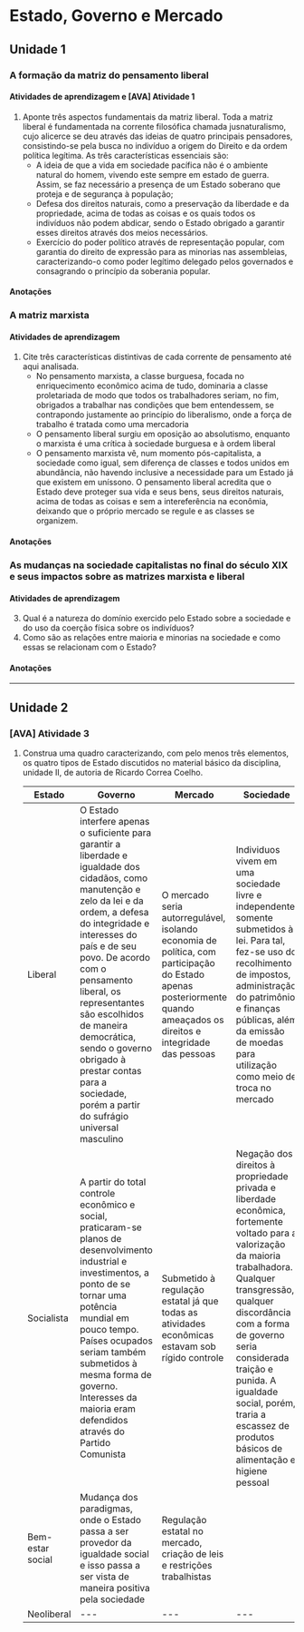 # Estado, Governo e Mercado
## Unidade 1
### A formação da matriz do pensamento liberal
#### Atividades de aprendizagem e [AVA] Atividade 1
1. Aponte três aspectos fundamentais da matriz liberal.
    Toda a matriz liberal é fundamentada na corrente filosófica chamada jusnaturalismo, cujo alicerce se deu através das ideias de quatro principais pensadores, consistindo-se pela busca no indivíduo a origem do Direito e da ordem política legítima. As três características essenciais são:
    - A ideia de que a vida em sociedade pacífica não é o ambiente natural do homem, vivendo este sempre em estado de guerra. Assim, se faz necessário a presença de um Estado soberano que proteja e de segurança à população;
    - Defesa dos direitos naturais, como a preservação da liberdade e da propriedade, acima de todas as coisas e os quais todos os indivíduos não podem abdicar, sendo o Estado obrigado a garantir esses direitos através dos meios necessários.
    - Exercício do poder político através de representação popular, com garantia do direito de expressão para as minorias nas assembleias, caracterizando-o como poder legítimo delegado pelos governados e consagrando o princípio da soberania popular.

#### Anotações

### A matriz marxista
#### Atividades de aprendizagem
1. Cite três características distintivas de cada corrente de pensamento até aqui analisada.
    - No pensamento marxista, a classe burguesa, focada no enriquecimento econômico acima de tudo, dominaria a classe proletariada de modo que todos os trabalhadores seriam, no fim, obrigados a trabalhar nas condições que bem entendessem, se contrapondo justamente ao princípio do liberalismo, onde a força de trabalho é tratada como uma mercadoria
    - O pensamento liberal surgiu em oposição ao absolutismo, enquanto o marxista é uma crítica à sociedade burguesa e à ordem liberal
    - O pensamento marxista vê, num momento pós-capitalista, a sociedade como igual, sem diferença de classes e todos unidos em abundância, não havendo inclusive a necessidade para um Estado já que existem em uníssono. O pensamento liberal acredita que o Estado deve proteger sua vida e seus bens, seus direitos naturais, acima de todas as coisas e sem a intereferência na econômia, deixando que o próprio mercado se regule e as classes se organizem.

#### Anotações

### As mudanças na sociedade capitalistas no final do século XIX e seus impactos sobre as matrizes marxista e liberal
#### Atividades de aprendizagem
3. Qual é a natureza do domínio exercido pelo Estado sobre a sociedade e do uso da coerção física sobre os indivíduos?
4. Como são as relações entre maioria e minorias na sociedade e como essas se relacionam com o Estado?

#### Anotações

___
## Unidade 2
### [AVA] Atividade 3
1. Construa uma quadro caracterizando,  com pelo menos três elementos, os quatro tipos de Estado discutidos no material básico da disciplina, unidade II, de autoria de Ricardo Correa Coelho.
    
    |Estado|Governo|Mercado|Sociedade|
    |---|---|---|---|
    |Liberal|O Estado interfere apenas o suficiente para garantir a liberdade e igualdade dos cidadãos, como manutenção e zelo da lei e da ordem, a defesa do integridade e interesses do país e de seu povo. De acordo com o pensamento liberal, os representantes são escolhidos de maneira democrática, sendo o governo obrigado à prestar contas para a sociedade, porém a partir do sufrágio universal masculino|O mercado seria autorregulável, isolando economia de política, com participação do Estado apenas posteriormente quando ameaçados os direitos e integridade das pessoas|Individuos vivem em uma sociedade livre e independente, somente submetidos à lei. Para tal, fez-se uso do recolhimento de impostos, administração do patrimônio e finanças públicas, além da emissão de moedas para utilização como meio de troca no mercado|
    |Socialista|A partir do total controle econômico e social, praticaram-se planos de desenvolvimento industrial e investimentos, a ponto de se tornar uma potência mundial em pouco tempo. Países ocupados seriam também submetidos à mesma forma de governo. Interesses da maioria eram defendidos através do Partido Comunista|Submetido à regulação estatal já que todas as atividades econômicas estavam sob rígido controle|Negação dos direitos à propriedade privada e liberdade econômica, fortemente voltado para a valorização da maioria trabalhadora. Qualquer transgressão, qualquer discordância com a forma de governo seria considerada traição e punida. A igualdade social, porém, traria a escassez de produtos básicos de alimentação e higiene pessoal|
    |Bem-estar social|Mudança dos paradigmas, onde o Estado passa a ser provedor da igualdade social e isso passa a ser vista de maneira positiva pela sociedade|Regulação estatal no mercado, criação de leis e restrições trabalhistas||
    |Neoliberal|---|---|---|
